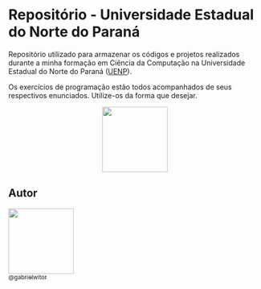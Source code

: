 # Repositório - Universidade Estadual do Norte do Paraná

Repositório utilizado para armazenar os códigos e projetos realizados durante a minha formação em Ciência da Computação na Universidade Estadual do Norte do Paraná ([UENP](https://uenp.edu.br)).

Os exercícios de programação estão todos acompanhados de seus respectivos enunciados. Utilize-os da forma que desejar.

<p align="center">
  <img src="https://uenp.edu.br/images/institucional/logo-uenp-m.png" width=130><br>
</p>

## Autor

[<img src="https://github.com/gabrielwitor.png" width=130><br><sub>@gabrielwitor</sub>](https://github.com/gabrielwitor)
